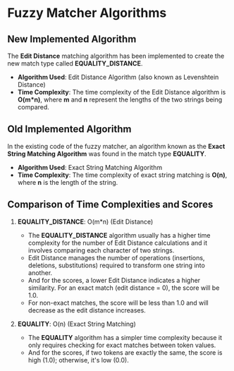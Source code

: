 # Fuzzy Matcher Algorithms
## New Implemented Algorithm

The **Edit Distance** matching algorithm has been implemented to create the new match type called **EQUALITY_DISTANCE**.

- **Algorithm Used**: Edit Distance Algorithm (also known as Levenshtein Distance)
- **Time Complexity**: The time complexity of the Edit Distance algorithm is **O(m*n)**, where **m** and **n** represent the lengths of the two strings being compared.

## Old Implemented Algorithm

In the existing code of the fuzzy matcher, an algorithm known as the **Exact String Matching Algorithm** was found in the match type **EQUALITY**.

- **Algorithm Used**: Exact String Matching Algorithm
- **Time Complexity**: The time complexity of exact string matching is **O(n)**, where **n** is the length of the string.

## Comparison of Time Complexities and Scores

1. **EQUALITY_DISTANCE**: O(m*n) (Edit Distance)
    - The **EQUALITY_DISTANCE** algorithm usually has a higher time complexity for the number of Edit Distance calculations and it involves comparing each character of two strings.
    - Edit Distance manages the number of operations (insertions, deletions, substitutions) required to transform one string into another.
    - And for the scores, a lower Edit Distance indicates a higher similarity. For an exact match (edit distance = 0), the score will be 1.0.
    - For non-exact matches, the score will be less than 1.0 and will decrease as the edit distance increases.

2. **EQUALITY**: O(n) (Exact String Matching)
    - The **EQUALITY** algorithm has a simpler time complexity because it only requires checking for exact matches between token values.
    - And for the scores, if two tokens are exactly the same, the score is high (1.0); otherwise, it's low (0.0).
